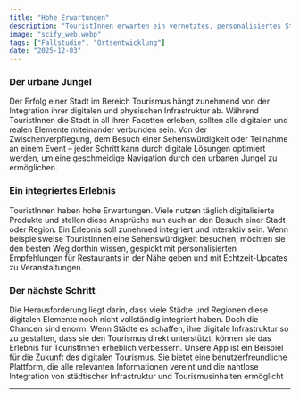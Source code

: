 ```yaml
---
title: "Hohe Erwartungen"
description: "TouristInnen erwarten ein vernetztes, personalisiertes Stadterlebnis, das digitale und physische Infrastruktur kombiniert. CityBot erfüllt diese Erwartungen durch eine Plattform, die alles Wichtige in einer benutzerfreundlichen Oberfläche vereint. - 4 min zu lesen"
image: "scify_web.webp"
tags: ["Fallstudie", "Ortsentwicklung"]
date: "2025-12-03"
---
```


### Der urbane Jungel
Der Erfolg einer Stadt im Bereich Tourismus hängt zunehmend von der Integration ihrer digitalen und physischen Infrastruktur ab. Während TouristInnen die Stadt in all ihren Facetten erleben, sollten alle digitalen und realen Elemente miteinander verbunden sein.
Von der Zwischenverpflegung, dem Besuch einer Sehenswürdigkeit oder Teilnahme an einem Event – jeder Schritt kann durch digitale Lösungen optimiert werden, um eine geschmeidige Navigation durch den urbanen Jungel zu ermöglichen.

### Ein integriertes Erlebnis
TouristInnen haben hohe Erwartungen. Viele nutzen täglich digitalisierte Produkte und stellen diese Ansprüche nun auch an den Besuch einer Stadt oder Region. Ein Erlebnis soll zunehmed integriert und interaktiv sein. Wenn beispielsweise TouristInnen eine Sehenswürdigkeit besuchen, möchten
sie den besten Weg dorthin wissen, gespickt mit personalisierten Empfehlungen für Restaurants in der Nähe geben und mit Echtzeit-Updates zu Veranstaltungen.

### Der nächste Schritt
Die Herausforderung liegt darin, dass viele Städte und Regionen diese digitalen Elemente noch nicht vollständig integriert haben. Doch die Chancen sind enorm: Wenn Städte es schaffen, ihre digitale Infrastruktur so zu gestalten, dass sie den Tourismus direkt unterstützt, können sie das Erlebnis für TouristInnen erheblich verbessern. Unsere App ist ein Beispiel für die Zukunft des digitalen Tourismus. Sie bietet eine benutzerfreundliche Plattform, die alle relevanten Informationen vereint und die nahtlose Integration von städtischer Infrastruktur und Tourismusinhalten ermöglicht

---

